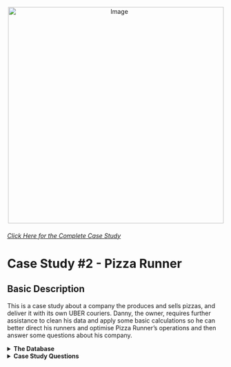 <p align = "center">
<img src="https://8weeksqlchallenge.com/images/case-study-designs/2.png" 
        alt="Image" 
        width="500" 
        height="500"/>
</p>

###### [Click Here for the Complete Case Study](https://8weeksqlchallenge.com/case-study-2/)
# Case Study #2 - Pizza Runner
## Basic Description
This is a case study about a company the produces and sells pizzas, and deliver it with its own UBER couriers.
Danny, the owner, requires further assistance to clean his data and apply some basic calculations so he can better direct his runners and optimise Pizza Runner’s operations and then answer some questions about his company.

<details>
  <summary><b>The Database</b></summary>
  
<p align = "center">
<img src="https://user-images.githubusercontent.com/80172576/194741373-e1a7a01a-2c27-4efe-8db3-4811c372eecc.png" 
        alt="Image" 
        width="833" 
        height="463"/>
</p>


* **Table 1: runners**
  * The runners table shows the ***registration_date*** for each new runner.

![image](https://user-images.githubusercontent.com/80172576/194741804-8cc2ce8d-488c-4b1b-a9df-30468f06fc95.png)

* **Table 2: customer_orders**
  * Customer pizza orders are captured in the ***customer_orders*** table with 1 row for each individual pizza that is part of the order.
  * The ***pizza_id*** relates to the type of pizza which was ordered.
  * The ***exclusions*** are the ***ingredient_id*** values which should be removed from the pizza.
  * The ***extras*** are the ***ingredient_id*** values which need to be added to the pizza.

![image](https://user-images.githubusercontent.com/80172576/194741783-2bbc3871-fbda-4805-8981-447399114efa.png)

* **Table 3: runners_orders**
  * After each orders are received through the system - they are assigned to a runner - however not all orders are fully completed and can be ***cancelled*** by the restaurant or the customer.
  * The ***pickup_time*** is the timestamp at which the runner arrives at the Pizza Runner headquarters to pick up the freshly cooked pizzas. 
  * The ***distance*** and ***duration*** fields are related to how far and long the runner had to travel to deliver the order to the respective customer.

![image](https://user-images.githubusercontent.com/80172576/194741767-22f2bd4b-367d-4be3-9230-d31a6ffcf09a.png)
        
* **Table 4: pizza_names**
  * There are only 2 pizzas available: the Meat Lovers or Vegetarian.
        
![image](https://user-images.githubusercontent.com/80172576/194741736-67b4f0c2-deef-4665-a4a0-1772293f4d5f.png)
        
* **Table 5: pizza_recipes**
  * Each ***pizza_id*** has a standard set of ***toppings*** which are used as part of the pizza recipe.
        
![image](https://user-images.githubusercontent.com/80172576/194741721-c3db9b30-c9ba-4998-afa8-df05f65c1e3f.png)
        
* **Table 6: pizza_toppings**
  * This table contains all of the ***topping_name*** values with their corresponding ***topping_id*** value.
       
![image](https://user-images.githubusercontent.com/80172576/194741706-b8518da2-bed9-4af6-bb29-7b003b5c0bea.png)


</details>

<details>
  <summary><b>Case Study Questions</b></summary>

This case study has many questions, therefore they are broken up by area of focus including:

* Pizza Metrics
* Runner and Customer Experience
* Ingredient Optimisation
* Pricing and Ratings
* Bonus DML Challenges (DML = Data Manipulation Language)

        
**Before writing SQL queries, there is a need to investigate the data, and do something those null values and data types in the ***customer_orders*** and ***runner_orders*** tables.**

        
### A. Pizza Metrics
* How many pizzas were ordered?
* How many unique customer orders were made?
* How many successful orders were delivered by each runner?
* How many of each type of pizza was delivered?
* How many Vegetarian and Meatlovers were ordered by each customer?
* What was the maximum number of pizzas delivered in a single order?
* For each customer, how many delivered pizzas had at least 1 change and how many had no changes?
* How many pizzas were delivered that had both exclusions and extras?
* What was the total volume of pizzas ordered for each hour of the day?
* What was the volume of orders for each day of the week?
        
### B. Runner and Customer Experience
* How many runners signed up for each 1 week period? (i.e. week starts 2021-01-01)
* What was the average time in minutes it took for each runner to arrive at the Pizza Runner HQ to pickup the order?
* Is there any relationship between the number of pizzas and how long the order takes to prepare?
* What was the average distance travelled for each customer?
* What was the difference between the longest and shortest delivery times for all orders?
* What was the average speed for each runner for each delivery and do you notice any trend for these values?
* What is the successful delivery percentage for each runner?
        
### C. Ingredient Optimisation
* What are the standard ingredients for each pizza?
* What was the most commonly added extra?
* What was the most common exclusion?
* Generate an order item for each record in the customers_orders table in the format of one of the following:
    * Meat Lovers
    * Meat Lovers - Exclude Beef
    * Meat Lovers - Extra Bacon
    * Meat Lovers - Exclude Cheese, Bacon - Extra Mushroom, Peppers
* Generate an alphabetically ordered comma separated ingredient list for each pizza order from the customer_orders table and add a 2x in front of any relevant ingredients
    * For example: "Meat Lovers: 2xBacon, Beef, ... , Salami"
* What is the total quantity of each ingredient used in all delivered pizzas sorted by most frequent first?
        
### D. Pricing and Ratings
* If a Meat Lovers pizza costs $12 and Vegetarian costs $10 and there were no charges for changes - how much money has Pizza Runner made so far if there are no delivery fees?
* What if there was an additional $1 charge for any pizza extras?
    * Add cheese is $1 extra
* The Pizza Runner team now wants to add an additional ratings system that allows customers to rate their runner, how would you design an additional table for this new dataset - generate a schema for this new table and insert your own data for ratings for each successful customer order between 1 to 5.
* Using your newly generated table - can you join all of the information together to form a table which has the following information for successful deliveries?
    * customer_id
    * order_id
    * runner_id
    * rating
    * order_time
    * pickup_time
    * Time between order and pickup
    * Delivery duration
    * Average speed
    * Total number of pizzas
* If a Meat Lovers pizza was $12 and Vegetarian $10 fixed prices with no cost for extras and each runner is paid $0.30 per kilometre traveled - how much money does Pizza Runner have left over after these deliveries?
        
### E. Bonus Questions
* If Danny wants to expand his range of pizzas - how would this impact the existing data design? Write an INSERT statement to demonstrate what would happen if a new Supreme pizza with all the toppings was added to the Pizza Runner menu?

</details>

